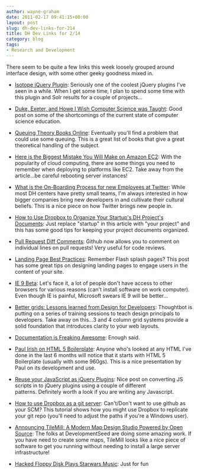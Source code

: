 ```yaml
---
author: wayne-graham
date: 2011-02-17 09:41:15+00:00
layout: post
slug: dh-dev-links-for-214
title: DH Dev Links for 2/14
category: blog
tags:
- Research and Development
---
```


There seem to be quite a few links this week loosely grouped around interface design, with some other geeky goodness mixed in.



	
  * [Isotope jQuery Plugin](http://isotope.metafizzy.co/): Seriously one of the coolest jQuery plugins I've seen in a while. When I get some time, I plan to spend some time with this plugin and Solr results for a couple of projects...

	
  * [Duke, Exeter, and Howe I Wish Computer Science was Taught](http://andrewcbrown.com/2011/02/07/duke-exeter-and-how-i-wish-computer-science-was-taught/): Good post on some of the shortcomings of the current state of computer science education.

	
  * [Queuing Theory Books Online](http://web2.uwindsor.ca/math/hlynka/qonline.html): Eventually you'll find a problem that could use some queuing. This is a great list of books that give a great theoretical handling of the subject.

	
  * [Here is the Biggest Mistake You Will Make on Amazon EC2](http://www.edukatr.com/here-is-the-biggest-mistake-you-will-make-on-amazon-ec2/): With the popularity of cloud computing, there are some things you need to remember when deploying to platforms like EC2. Take away from the article...be careful rebooting server instances!

	
  * [What is the On-Boarding Process for new Employees at Twitter](http://www.quora.com/Twitter-Inc-company/What-is-the-on-boarding-process-for-new-employees-at-Twitter): While most DH centers have pretty small teams, I'm always interested in how bigger companies bring new developers in and cultivate their cultural beliefs. This is a nice piece on how Twitter brings new people in.

	
  * [How to Use Dropbox to Organize Your Startup's DH Project's Documents](http://blog.revenueloan.com/2011/02/07/howto-use-dropbox-to-organize-your-startups-documents/): Just replace "startup" in this article with "your project" and this has some good tips for keeping your project documents organized.

	
  * [Pull Request Diff Comments](https://github.com/blog/785-pull-request-diff-comments): Github now allows you to comment on individual lines on pull requests! Very useful for code reviews.

	
  * [Landing Page Best Practices](http://visualwebsiteoptimizer.com/split-testing-blog/landing-page-best-practices/): Remember Flash splash pages? This post has some great tips on designing landing pages to engage users in the content of your site.

	
  * [IE 9 Beta](http://windows.microsoft.com/ie9): Let's face it, a lot of people don't have access to other browsers for various reasons (can't install software on work computer). Even though IE is painful, Microsoft swears IE 9 will be better...

	
  * [Better grids: Lessons learned from Design for Developers](http://robots.thoughtbot.com/post/3217276323/better-grids-lessons-learned-from-design-for): Thoughtbot is putting on a series of training sessions to teach design principals to developers. Take away on this...3 and 4 column grid systems provide a solid foundation that introduces clarity to your web layouts.

	
  * [Documentation is Freaking Awesome](http://warpspire.com/talks/documentation/): Enough said.

	
  * [Paul Irish on HTML 5 Boilerplate](http://ontwik.com/html5-2/paul-irish-on-html5-boilerplate/): Anyone who's looked at any HTML I've done in the last 6 months will notice that it starts with HTML 5 Boilerplate (usually with some 960gs). This is a nice presentation by Paul on its development and use.

	
  * [Reuse your JavaScript as jQuery Plugins](http://www.engineyard.com/blog/2011/reuse-your-javascript-as-jquery-plugins/): Nice post on converting JS scripts in to jQuery plugins using a couple of different patterns. Definitely worth a look if you are writing any Javascript.

	
  * [How to use Dropbox as a git server](http://www.intermediaware.com/blog/1085): Can't/Don't want to use github as your SCM? This tutorial shows how you might use Dropbox to replicate your git repo (you'll need to adjust the paths if you're a Windows user).

	
  * [Announcing TileMill: A Modern Map Design Studio Powered by Open Source](http://developmentseed.org/blog/2011/feb/16/announcing-tilemill-modern-map-design-studio-powered-open-source): The folks at DevelopmentSeed are doing some amazing work. If you have need to create some maps, TileMill looks like a nice piece of software to get you running without needing to install a large server infrastructure!

	
  * [Hacked Floppy Disk Plays Starwars Music](http://vodpod.com/watch/799407-hacked-floppy-disk-plays-star-wars-music-as-awesome-as-it-): Just for fun


